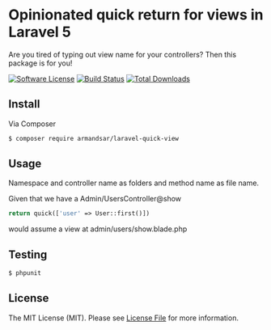 # Opinionated quick return for views in Laravel 5

Are you tired of typing out view name for your controllers? Then this package is for you!

[![Software License](https://img.shields.io/badge/license-MIT-brightgreen.svg?style=flat-square)](LICENSE.md)
[![Build Status](https://img.shields.io/travis/armandsar/laravel-quick-view/master.svg?style=flat-square)](https://travis-ci.org/armandsar/laravel-quick-view)
[![Total Downloads](https://img.shields.io/packagist/dt/armandsar/laravel-quick-view.svg?style=flat-square)](https://packagist.org/packages/armandsar/laravel-quick-view)

## Install

Via Composer

``` bash
$ composer require armandsar/laravel-quick-view
```


## Usage

Namespace and controller name as folders and method name as file name.

Given that we have a Admin/UsersController@show

``` php
return quick(['user' => User::first()])
```

would assume a view at admin/users/show.blade.php

## Testing

``` bash
$ phpunit
```

## License

The MIT License (MIT). Please see [License File](LICENSE.md) for more information.
